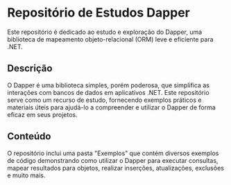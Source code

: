 # Repositório de Estudos Dapper
Este repositório é dedicado ao estudo e exploração do Dapper, uma biblioteca de mapeamento objeto-relacional (ORM) leve e eficiente para .NET.

## Descrição
O Dapper é uma biblioteca simples, porém poderosa, que simplifica as interações com bancos de dados em aplicativos .NET. Este repositório serve como um recurso de estudo, fornecendo exemplos práticos e materiais úteis para ajudá-lo a compreender e utilizar o Dapper de forma eficaz em seus projetos.

## Conteúdo
O repositório inclui uma pasta "Exemplos" que contém diversos exemplos de código demonstrando como utilizar o Dapper para executar consultas, mapear resultados para objetos, realizar inserções, atualizações, exclusões e muito mais.

